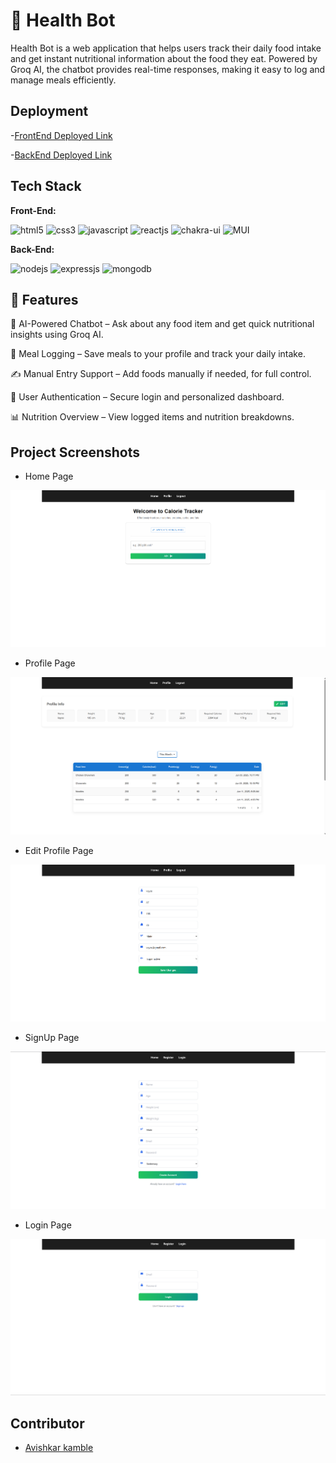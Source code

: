 # 🥗 Health Bot
Health Bot is a web application that helps users track their daily food intake and get instant nutritional information about the food they eat. Powered by Groq AI, the chatbot provides real-time responses, making it easy to log and manage meals efficiently.


## Deployment


-[FrontEnd Deployed Link](https://health-bot-olive.vercel.app/)

-[BackEnd Deployed Link](https://healthbotbackend-production.up.railway.app)



## Tech Stack

**Front-End:** <p >
    <img src="https://img.shields.io/badge/HTML5-E34F26?style=for-the-badge&logo=html5&logoColor=white" alt="html5" />
    <img src="https://img.shields.io/badge/CSS3-1572B6?style=for-the-badge&logo=css3&logoColor=white" alt="css3" /> 
    <img src="https://img.shields.io/badge/JavaScript-323330?style=for-the-badge&logo=javascript&logoColor=F7DF1E" alt="javascript" />
    <img src="https://img.shields.io/badge/React-20232A?style=for-the-badge&logo=react&logoColor=61DAFB" alt="reactjs" />
    <img src="https://img.shields.io/badge/Chakra%20UI-3bc7bd?style=for-the-badge&logo=chakraui&logoColor=white" alt="chakra-ui" />
    <img src="https://img.shields.io/badge/MUI-007FFF?style=for-the-badge&logo=mui&logoColor=white" alt="MUI" />

    
</p>

**Back-End:** 
<p>
    <img src="https://img.shields.io/badge/Node.js-339933?style=for-the-badge&logo=nodedotjs&logoColor=white" alt="nodejs" />
    <img src="https://img.shields.io/badge/Express.js-000000?style=for-the-badge&logo=express&logoColor=white" alt="expressjs" />
    <img src="https://img.shields.io/badge/MongoDB-4EA94B?style=for-the-badge&logo=mongodb&logoColor=white" alt="mongodb" />
</p>


## 🚀 Features

💬 AI-Powered Chatbot – Ask about any food item and get quick nutritional insights using Groq AI.

🧾 Meal Logging – Save meals to your profile and track your daily intake.

✍️ Manual Entry Support – Add foods manually if needed, for full control.

🔐 User Authentication – Secure login and personalized dashboard.

📊 Nutrition Overview – View logged items and nutrition breakdowns.


 
 

## Project Screenshots

- Home Page
<img src="./public/home.png" alt="home">

- Profile Page
<img src="./public/profile.png" alt="profile">

- Edit Profile Page
<img src="./public/editprofile.png" alt="edit profile">

- SignUp Page
<img src="./public/signup.png" alt="signup">

- Login Page
<img src="./public/login.png" alt="login">



## Contributor
- [Avishkar kamble](https://github.com/aavishkark)
